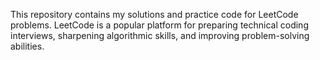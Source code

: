 This repository contains my solutions and practice code for LeetCode problems. LeetCode is a popular platform for preparing technical coding interviews, sharpening algorithmic skills, and improving problem-solving abilities.
